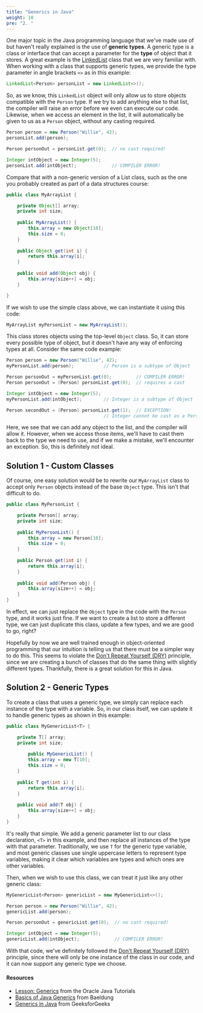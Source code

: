 ```yaml
---
title: "Generics in Java"
weight: 10
pre: "2. "
---
```


One major topic in the Java programming language that we've made use of but haven't really explained is the use of **generic types**. A generic type is a class or interface that can accept a parameter for the **type** of object that it stores. A great example is the [LinkedList](https://docs.oracle.com/javase/8/docs/api/java/util/LinkedList.html) class that we are very familiar with. When working with a class that supports generic types, we provide the type parameter in angle brackets `<>` as in this example:

```java
LinkedList<Person> personList = new LinkedList<>();
```

So, as we know, this `LinkedList` object will only allow us to store objects compatible with the `Person` type. If we try to add anything else to that list, the compiler will raise an error before we even can execute our code. Likewise, when we access an element in the list, it will automatically be given to us as a `Person` object, without any casting required.

```java
Person person = new Person("Willie", 42);
personList.add(person);

Person personOut = personList.get(0);  // no cast required!

Integer intObject = new Integer(5);
personList.add(intObject);             // COMPILER ERROR!
```

Compare that with a non-generic version of a List class, such as the one you probably created as part of a data structures course:

```java
public class MyArrayList {

    private Object[] array;
    private int size;
    
    public MyArrayList() {
        this.array = new Object[10];
        this.size = 0;
    }
    
    public Object get(int i) {
        return this.array[i];
    }
    
    public void add(Object obj) {
        this.array[size++] = obj;
    }

}
```

If we wish to use the simple class above, we can instantiate it using this code:

```java
MyArrayList myPersonList = new MyArrayList();
```

This class stores objects using the top-level `Object` class. So, it can store every possible type of object, but it doesn't have any way of enforcing types at all. Consider the same code example:

```java
Person person = new Person("Willie", 42);
myPersonList.add(person);           // Person is a subtype of Object

Person personOut = myPersonList.get(0);         // COMPILER ERROR!
Person personOut = (Person) personList.get(0);  // requires a cast

Integer intObject = new Integer(5);
myPersonList.add(intObject);        // Integer is a subtype of Object

Person secondOut = (Person) personList.get(1);  // EXCEPTION! 
                                    // Integer cannot be cast as a Person
```

Here, we see that we can add any object to the list, and the compiler will allow it. However, when we access those items, we'll have to cast them back to the type we need to use, and if we make a mistake, we'll encounter an exception. So, this is definitely not ideal.

## Solution 1 - Custom Classes

Of course, one easy solution would be to rewrite our `MyArrayList` class to accept only `Person` objects instead of the base `Object` type. This isn't that difficult to do. 

```java
public class MyPersonList {

    private Person[] array;
    private int size;
    
    public MyPersonList() {
        this.array = new Person[10];
        this.size = 0;
    }
    
    public Person get(int i) {
        return this.array[i];
    }
    
    public void add(Person obj) {
        this.array[size++] = obj;
    }
}
```

In effect, we can just replace the `Object` type in the code with the `Person` type, and it works just fine. If we want to create a list to store a different type, we can just duplicate this class, update a few types, and we are good to go, right? 

Hopefully by now we are well trained enough in object-oriented programming that our intuition is telling us that there must be a simpler way to do this. This seems to violate the [Don't Repeat Yourself (DRY)](https://en.wikipedia.org/wiki/Don%27t_repeat_yourself) principle, since we are creating a bunch of classes that do the same thing with slightly different types. Thankfully, there is a great solution for this in Java.

## Solution 2 - Generic Types

To create a class that uses a generic type, we simply can replace each instance of the type with a variable. So, in our class itself, we can update it to handle generic types as shown in this example:

```java
public class MyGenericList<T> {

    private T[] array;
    private int size;
    
        public MyGenericList() {
        this.array = new T[10];
        this.size = 0;
    }
    
    public T get(int i) {
        return this.array[i];
    }
    
    public void add(T obj) {
        this.array[size++] = obj;
    }
}
```

It's really that simple. We add a generic parameter list to our class declaration, `<T>` in this example, and then replace all instances of the type with that parameter. Traditionally, we use `T` for the generic type variable, and most generic classes use single uppercase letters to represent type variables, making it clear which variables are types and which ones are other variables. 

Then, when we wish to use this class, we can treat it just like any other generic class:

```java
MyGenericList<Person> genericList = new MyGenericList<>();

Person person = new Person("Willie", 42);
genericList.add(person);

Person personOut = genericList.get(0);  // no cast required!

Integer intObject = new Integer(5);
genericList.add(intObject);             // COMPILER ERROR!
```

With that code, we've definitely followed the [Don't Repeat Yourself (DRY)](https://en.wikipedia.org/wiki/Don%27t_repeat_yourself) principle, since there will only be one instance of the class in our code, and it can now support any generic type we choose.

#### Resources

* [Lesson: Generics](https://docs.oracle.com/javase/tutorial/java/generics/index.html) from the Oracle Java Tutorials
* [Basics of Java Generics](https://www.baeldung.com/java-generics) from Baeldung
* [Generics in Java](https://www.geeksforgeeks.org/generics-in-java/) from GeeksforGeeks

